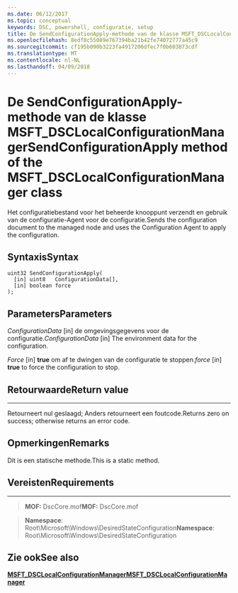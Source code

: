 ```yaml
---
ms.date: 06/12/2017
ms.topic: conceptual
keywords: DSC, powershell, configuratie, setup
title: De SendConfigurationApply-methode van de klasse MSFT_DSCLocalConfigurationManager
ms.openlocfilehash: 8edf8c55089e767394ba21b42fe74072777a45c9
ms.sourcegitcommit: cf195b090b3223fa4917206dfec7f0b603873cdf
ms.translationtype: MT
ms.contentlocale: nl-NL
ms.lasthandoff: 04/09/2018
---
```

# <a name="sendconfigurationapply-method-of-the-msftdsclocalconfigurationmanager-class"></a><span data-ttu-id="53995-103">De SendConfigurationApply-methode van de klasse MSFT_DSCLocalConfigurationManager</span><span class="sxs-lookup"><span data-stu-id="53995-103">SendConfigurationApply method of the MSFT_DSCLocalConfigurationManager class</span></span>

<span data-ttu-id="53995-104">Het configuratiebestand voor het beheerde knooppunt verzendt en gebruik van de configuratie-Agent voor de configuratie.</span><span class="sxs-lookup"><span data-stu-id="53995-104">Sends the configuration document to the managed node and uses the Configuration Agent to apply the configuration.</span></span>

<a name="syntax"></a><span data-ttu-id="53995-105">Syntaxis</span><span class="sxs-lookup"><span data-stu-id="53995-105">Syntax</span></span>
------

```mof
uint32 SendConfigurationApply(
  [in] uint8   ConfigurationData[],
  [in] boolean force
);
```

<a name="parameters"></a><span data-ttu-id="53995-106">Parameters</span><span class="sxs-lookup"><span data-stu-id="53995-106">Parameters</span></span>
----------

<span data-ttu-id="53995-107">*ConfigurationData* \[in\] de omgevingsgegevens voor de configuratie.</span><span class="sxs-lookup"><span data-stu-id="53995-107">*ConfigurationData* \[in\] The environment data for the configuration.</span></span>

<span data-ttu-id="53995-108">*Force* \[in\] **true** om af te dwingen van de configuratie te stoppen.</span><span class="sxs-lookup"><span data-stu-id="53995-108">*force* \[in\] **true** to force the configuration to stop.</span></span>

## <a name="return-value"></a><span data-ttu-id="53995-109">Retourwaarde</span><span class="sxs-lookup"><span data-stu-id="53995-109">Return value</span></span>
------------

<span data-ttu-id="53995-110">Retourneert nul geslaagd; Anders retourneert een foutcode.</span><span class="sxs-lookup"><span data-stu-id="53995-110">Returns zero on success; otherwise returns an error code.</span></span>

## <a name="remarks"></a><span data-ttu-id="53995-111">Opmerkingen</span><span class="sxs-lookup"><span data-stu-id="53995-111">Remarks</span></span>

<span data-ttu-id="53995-112">Dit is een statische methode.</span><span class="sxs-lookup"><span data-stu-id="53995-112">This is a static method.</span></span>

## <a name="requirements"></a><span data-ttu-id="53995-113">Vereisten</span><span class="sxs-lookup"><span data-stu-id="53995-113">Requirements</span></span>
------------
><span data-ttu-id="53995-114">**MOF:** DscCore.mof</span><span class="sxs-lookup"><span data-stu-id="53995-114">**MOF:** DscCore.mof</span></span>

><span data-ttu-id="53995-115">**Namespace**: Root\Microsoft\Windows\DesiredStateConfiguration</span><span class="sxs-lookup"><span data-stu-id="53995-115">**Namespace**: Root\Microsoft\Windows\DesiredStateConfiguration</span></span>


## <a name="see-also"></a><span data-ttu-id="53995-116">Zie ook</span><span class="sxs-lookup"><span data-stu-id="53995-116">See also</span></span>


[<span data-ttu-id="53995-117">**MSFT_DSCLocalConfigurationManager**</span><span class="sxs-lookup"><span data-stu-id="53995-117">**MSFT_DSCLocalConfigurationManager**</span></span>](msft-dsclocalconfigurationmanager.md)